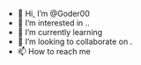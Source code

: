 - 👋 Hi, I’m @Goder00 
- 👀 I’m interested in .. 
- 🌱 I’m currently learning 
- 💞️ I’m looking to collaborate on .
- 📫 How to reach me  
